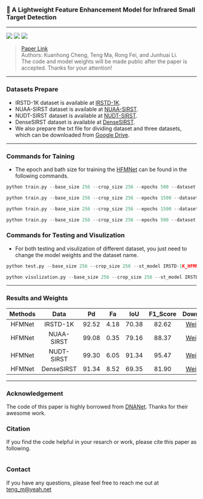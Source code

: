 ### 📖 A Lightweight Feature Enhancement Model for Infrared Small Target Detection

<hr/>

[![](https://img.shields.io/badge/Building-Done-green.svg?style=flat-square)](https://github.com/Fortuneteller6/HFMNet) ![](https://img.shields.io/badge/Language-Python-blue.svg?style=flat-square) [![](https://img.shields.io/badge/License-MIT-purple.svg?style=flat-square)](./LICENSE)

> [Paper Link]()  
> Authors: Kuanhong Cheng, Teng Ma, Rong Fei, and Junhuai Li. <br/>
> The code and model weights will be made public after the paper is accepted. Thanks for your attention!

<hr/>

### Datasets Prepare

- IRSTD-1K dataset is available at [IRSTD-1K](https://github.com/RuiZhang97/ISNet).
- NUAA-SIRST dataset is available at [NUAA-SIRST](https://github.com/YimianDai/sirst).
- NUDT-SIRST dataset is available at [NUDT-SIRST](https://github.com/YeRen123455/Infrared-Small-Target-Detection).
- DenseSIRST dataset is available at [DenseSIRST](https://github.com/GrokCV/DenseSIRST).
- We also prepare the txt file for dividing dataset and three datasets, which can be downloaded from [Google Drive](https://drive.google.com/drive/folders/1bCbrS5B2BWyUjK2Ic0nyreu4wZ9omgpY?usp=sharing).

<hr/>

### Commands for Taining

- The epoch and bath size for training the [HFMNet](https://github.com/Fortuneteller6/HFMNet) can be found in the following commands.

```python
python train.py --base_size 256 --crop_size 256 --epochs 500 --dataset IRSTD-1K --split_method 80_20 --model HFMNet --deep_supervision True --train_batch_size 4 --test_batch_size 4 --mode TXT
```

```python
python train.py --base_size 256 --crop_size 256 --epochs 1500 --dataset NUAA-SIRST --split_method 80_20 --model HFMNet --deep_supervision True --train_batch_size 4 --test_batch_size 4 --mode TXT
```

```python
python train.py --base_size 256 --crop_size 256 --epochs 1500 --dataset NUDT-SIRST --split_method 80_20 --model HFMNet --deep_supervision True --train_batch_size 8 --test_batch_size 8 --mode TXT
```

```python
python train.py --base_size 256 --crop_size 256 --epochs 500 --dataset DenseSIRST --split_method 80_20 --model HFMNet --deep_supervision True --train_batch_size 8 --test_batch_size 8 --mode TXT
```

### Commands for Testing and Visulization

- For both testing and visulization of different dataset, you just need to change the model weights and the dataset name.

```python
python test.py --base_size 256 --crop_size 256 --st_model IRSTD-1K_HFMNet_11_10_2024_07_41_13_wDS --model_dir IRSTD-1K_HFMNet_11_10_2024_07_41_13_wDS/mIoU__HFMNet_IRSTD-1K_epoch.pth.tar --dataset IRSTD-1K --split_method 80_20 --model HFMNet --deep_supervision True --test_batch_size 1 --mode TXT
```

```python
python visulization.py --base_size 256 --crop_size 256 --st_model IRSTD-1K_HFMNet_11_10_2024_07_41_13_wDS --model_dir IRSTD-1K_HFMNet_11_10_2024_07_41_13_wDS/mIoU__HFMNet_IRSTD-1K_epoch.pth.tar --dataset IRSTD-1K --split_method 80_20 --model HFMNet --deep_supervision True --test_batch_size 1 --mode TXT
```

<hr/>

### Results and Weights

|  Methods   |    Data    |  Pd   |  Fa   |  IoU  | F1_Score |  Download   |
| :--------: | :--------: | :---: | :---: | :---: | :------: | :---------: |
| HFMNet |  IRSTD-1K  | 92.52 | 4.18  | 70.38 |  82.62   | [Weights](https://drive.google.com/drive/folders/164Y9BWa9alPE41YZzw5HX7JT8aaiCKkE?usp=sharing) |
| HFMNet | NUAA-SIRST | 99.08 | 0.35  | 79.16 |  88.37   | [Weights](https://drive.google.com/drive/folders/12TTrVDannF9KnpOfwbse5frrdoGgx6gQ?usp=sharing) |
| HFMNet | NUDT-SIRST | 99.30 | 6.05  | 91.34 |  95.47   | [Weights](https://drive.google.com/drive/folders/18lm0Jdc33nCzPZwIHJw4CkWupj9qU3lf?usp=sharing) |
| HFMNet | DenseSIRST | 91.34 | 8.52 | 69.35 |  81.90   | [Weights](https://drive.google.com/drive/folders/1mVmbYtUyrGxPRAHLOOOMIdXgL24QlqLN?usp=sharing) |

<hr/>

### Acknowledgement

The code of this paper is highly borrowed from [DNANet](https://github.com/YeRen123455/Infrared-Small-Target-Detection). Thanks for their awesome work.

### Citation

If you find the code helpful in your resarch or work, please cite this paper as following.

```

```

### Contact

If you have any questions, please feel free to reach me out at teng_m@yeah.net
